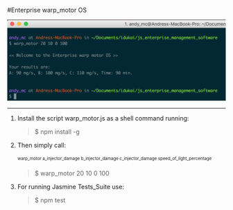 
#Enterprise warp_motor OS

![alt text](https://raw.githubusercontent.com/andy-mc/js_enterprise_management_OS/master/demo.png)


----------


 1. Install the script warp_motor.js as a shell command running:

    >$ npm install -g

 2. Then simply call: 

    <sub><sup>warp_motor a_injector_damage b_injector_damage c_injector_damage speed_of_light_percentage</sub></sup>

    >$ warp_motor 20 10 0 100

 3. For running Jasmine Tests_Suite use:

    >$ npm test

